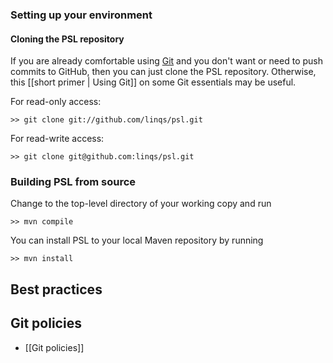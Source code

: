 ### Setting up your environment
#### Cloning the PSL repository
If you are already comfortable using [Git](http://git-scm.com/) and you don't want or need to push commits to GitHub, then you can just clone the PSL repository. Otherwise, this [[short primer | Using Git]] on some Git essentials may be useful.

For read-only access:
```
>> git clone git://github.com/linqs/psl.git
```
For read-write access:
```
>> git clone git@github.com:linqs/psl.git
```

### Building PSL from source
Change to the top-level directory of your working copy and run
```
>> mvn compile
```
You can install PSL to your local Maven repository by running
```
>> mvn install
```
## Best practices

## Git policies
- [[Git policies]]



